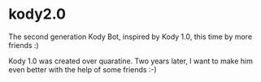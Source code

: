 # kody2.0
The second generation Kody Bot, inspired by Kody 1.0, this time by more friends :)

Kody 1.0 was created over quaratine. Two years later, I want to make him even better with the help of some friends :-)

